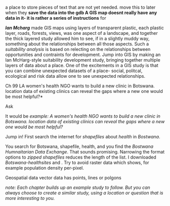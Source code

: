 a place to store pieces of text that are not yet needed.
move this to later when they **save the data into the gdb A GIS map doesnt really have any data in it- it is rather a series of instructions** for 


***Ian Mcharg*** made GIS maps using layers of transparent plastic, each plastic layer, roads, forests, views, was one aspect of a landscape, and together the thick layered study allowed him to see, if in a slightly muddy way, something about the relationships between all those aspects. Such a *suitability analysis* is based on relecting on the relationships between opportunities and contraints for development. Jump into GIS by making an Ian McHarg-style suitability development study, bringing together multiple layers of data about a place. One of the excitements in a GIS study is that you can combine unexpected datasets of a place- social, politcal, ecological and risk data allow one to see unexpected relationships.



Ch 99
LA women's health NGO wants to build a new clinic in Botswana. location data of existing clinics can reveal the gaps where a new one would be most helpful?* 

Ask 

It would be 
*example: A women's health NGO wants to build a new clinic in Botswana. location data of existing clinics can reveal the gaps where a new one would be most helpful?* 

Jump in! First search the internet for *shapefiles* about *health* in *Bostwana*. 



You search for Botswana, shapefile, health, and you find the *Bostwana Humnaitarian Data Exchange*. That sounds promising. Narrowing the format options to *zipped shapefiles* reduces the length of the list. I downloaded *Botswana-healthsites* and . Try to avoid raster data which shows, for example population density per-pixel.



Geospatial data vector data has points, lines or polgons

*note: Each chapter builds up an example study to follow. But you can always choose to create a similar study, using a location or question that is more interesting to you.*